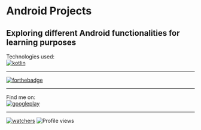 # Android Projects
Exploring different Android functionalities for learning purposes
------

Technologies used:    
[![kotlin](https://img.shields.io/badge/Kotlin-0095D5?&style=for-the-badge&logo=kotlin&logoColor=white)](#)  

----- 

[![forthebadge](https://forthebadge.com/images/badges/built-for-android.svg)](https://forthebadge.com)  

-----
Find me on:  
[![googleplay](https://img.shields.io/badge/Google_Play-414141?style=for-the-badge&logo=google-play&logoColor=white)](https://bit.ly/CeciliaPlaystore)   

----- 

[![watchers](https://img.shields.io/github/watchers/cecydb11/android_examples.svg)](https://github.com/cecydb11/android_examples/) 
![Profile views](https://gpvc.arturio.dev/cecydb11)
